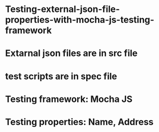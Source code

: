 # Testing-external-json-file-properties-with-mocha-js-testing-framework
# Extarnal json files are in src file
# test scripts are in spec file
# Testing framework: Mocha JS
# Testing properties: Name, Address

